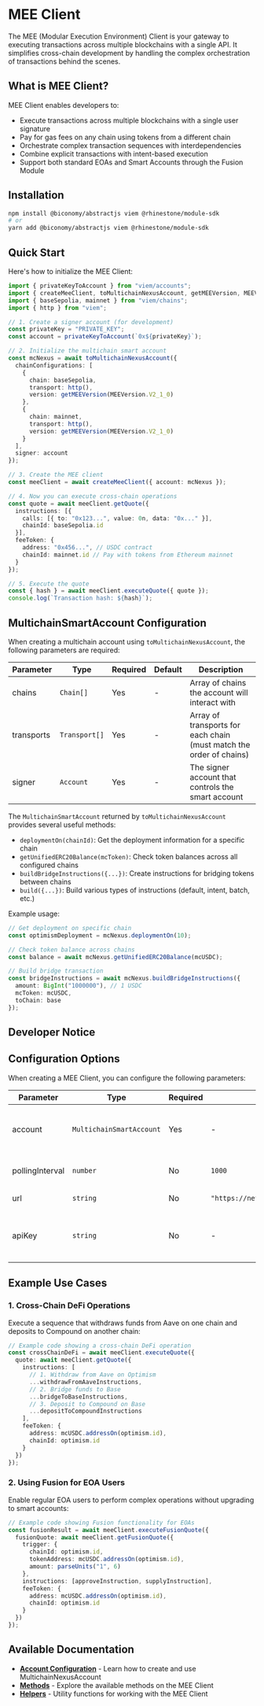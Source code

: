 # MEE Client

The MEE (Modular Execution Environment) Client is your gateway to executing transactions across multiple blockchains with a single API. It simplifies cross-chain development by handling the complex orchestration of transactions behind the scenes.

## What is MEE Client?

MEE Client enables developers to:

- Execute transactions across multiple blockchains with a single user signature
- Pay for gas fees on any chain using tokens from a different chain
- Orchestrate complex transaction sequences with interdependencies
- Combine explicit transactions with intent-based execution
- Support both standard EOAs and Smart Accounts through the Fusion Module

## Installation

```bash
npm install @biconomy/abstractjs viem @rhinestone/module-sdk
# or
yarn add @biconomy/abstractjs viem @rhinestone/module-sdk
```

## Quick Start

Here's how to initialize the MEE Client:

```typescript
import { privateKeyToAccount } from "viem/accounts";
import { createMeeClient, toMultichainNexusAccount, getMEEVersion, MEEVersion } from "@biconomy/abstractjs";
import { baseSepolia, mainnet } from "viem/chains";
import { http } from "viem";

// 1. Create a signer account (for development)
const privateKey = "PRIVATE_KEY";
const account = privateKeyToAccount(`0x${privateKey}`);

// 2. Initialize the multichain smart account
const mcNexus = await toMultichainNexusAccount({
  chainConfigurations: [
    {
      chain: baseSepolia,
      transport: http(),
      version: getMEEVersion(MEEVersion.V2_1_0)
    },
    {
      chain: mainnet,
      transport: http(),
      version: getMEEVersion(MEEVersion.V2_1_0)
    }
  ],
  signer: account
});

// 3. Create the MEE client
const meeClient = await createMeeClient({ account: mcNexus });

// 4. Now you can execute cross-chain operations
const quote = await meeClient.getQuote({
  instructions: [{
    calls: [{ to: "0x123...", value: 0n, data: "0x..." }],
    chainId: baseSepolia.id
  }],
  feeToken: {
    address: "0x456...", // USDC contract
    chainId: mainnet.id // Pay with tokens from Ethereum mainnet
  }
});

// 5. Execute the quote
const { hash } = await meeClient.executeQuote({ quote });
console.log(`Transaction hash: ${hash}`);
```

## MultichainSmartAccount Configuration

When creating a multichain account using `toMultichainNexusAccount`, the following parameters are required:

| Parameter | Type | Required | Default | Description |
|-----------|------|----------|---------|-------------|
| chains | `Chain[]` | Yes | - | Array of chains the account will interact with |
| transports | `Transport[]` | Yes | - | Array of transports for each chain (must match the order of chains) |
| signer | `Account` | Yes | - | The signer account that controls the smart account |

The `MultichainSmartAccount` returned by `toMultichainNexusAccount` provides several useful methods:

- `deploymentOn(chainId)`: Get the deployment information for a specific chain
- `getUnifiedERC20Balance(mcToken)`: Check token balances across all configured chains
- `buildBridgeInstructions({...})`: Create instructions for bridging tokens between chains
- `build({...})`: Build various types of instructions (default, intent, batch, etc.)

Example usage:

```typescript
// Get deployment on specific chain
const optimismDeployment = mcNexus.deploymentOn(10);

// Check token balance across chains
const balance = await mcNexus.getUnifiedERC20Balance(mcUSDC);

// Build bridge transaction
const bridgeInstructions = await mcNexus.buildBridgeInstructions({
  amount: BigInt("1000000"), // 1 USDC
  mcToken: mcUSDC,
  toChain: base
});
```

## Developer Notice

## Configuration Options

When creating a MEE Client, you can configure the following parameters:

| Parameter | Type | Required | Default | Description |
|-----------|------|----------|---------|-------------|
| account | `MultichainSmartAccount` | Yes | - | The multichain smart account used for cross-chain transactions. Must be created using `toMultichainNexusAccount` |
| pollingInterval | `number` | No | `1000` | Frequency in milliseconds for polling actions and events |
| url | `string` | No | `"https://network.biconomy.io/v1"` | The URL for the MEE node service |
| apiKey | `string` | No | - | API key for production use with higher rate limits. Can be obtained from the [Biconomy Dashboard](https://dashboard.biconomy.io) |

## Example Use Cases

### 1. Cross-Chain DeFi Operations

Execute a sequence that withdraws funds from Aave on one chain and deposits to Compound on another chain:

```typescript
// Example code showing a cross-chain DeFi operation
const crossChainDeFi = await meeClient.executeQuote({
  quote: await meeClient.getQuote({
    instructions: [
      // 1. Withdraw from Aave on Optimism
      ...withdrawFromAaveInstructions,
      // 2. Bridge funds to Base
      ...bridgeToBaseInstructions,
      // 3. Deposit to Compound on Base
      ...depositToCompoundInstructions
    ],
    feeToken: {
      address: mcUSDC.addressOn(optimism.id),
      chainId: optimism.id
    }
  })
});
```

### 2. Using Fusion for EOA Users

Enable regular EOA users to perform complex operations without upgrading to smart accounts:

```typescript
// Example code showing Fusion functionality for EOAs
const fusionResult = await meeClient.executeFusionQuote({
  fusionQuote: await meeClient.getFusionQuote({
    trigger: {
      chainId: optimism.id,
      tokenAddress: mcUSDC.addressOn(optimism.id),
      amount: parseUnits("1", 6)
    },
    instructions: [approveInstruction, supplyInstruction],
    feeToken: {
      address: mcUSDC.addressOn(optimism.id),
      chainId: optimism.id
    }
  })
});
```

## Available Documentation

- [**Account Configuration**](/sdk-reference/mee-client/account/index.md) - Learn how to create and use MultichainNexusAccount
- [**Methods**](/sdk-reference/mee-client/methods/index.md) - Explore the available methods on the MEE Client
- [**Helpers**](/sdk-reference/mee-client/helpers/index.md) - Utility functions for working with the MEE Client